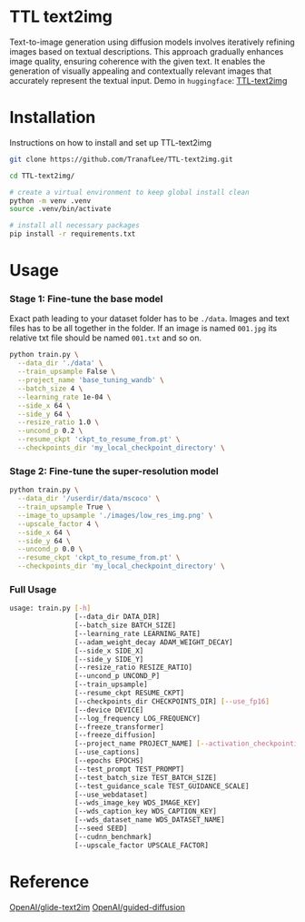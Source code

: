 # TTL text2img

Text-to-image generation using diffusion models involves iteratively refining images based on textual descriptions. This approach gradually enhances image quality, ensuring coherence with the given text. It enables the generation of visually appealing and contextually relevant images that accurately represent the textual input.
Demo in `huggingface`: [TTL-text2img](https://huggingface.co/spaces/ttranaflee/TTL-text2img)

# Installation
Instructions on how to install and set up TTL-text2img
```sh
git clone https://github.com/TranafLee/TTL-text2img.git
```
```sh
cd TTL-text2img/
```
```sh
# create a virtual environment to keep global install clean
python -m venv .venv 
source .venv/bin/activate
```
```sh
# install all necessary packages
pip install -r requirements.txt
```

# Usage
### Stage 1: Fine-tune the base model
Exact path leading to your dataset folder has to be `./data`. Images and text files has to be all together in the folder. If an image is named `001.jpg` its relative txt file should be named `001.txt` and so on.
```sh
python train.py \
  --data_dir './data' \
  --train_upsample False \
  --project_name 'base_tuning_wandb' \
  --batch_size 4 \
  --learning_rate 1e-04 \
  --side_x 64 \
  --side_y 64 \
  --resize_ratio 1.0 \
  --uncond_p 0.2 \
  --resume_ckpt 'ckpt_to_resume_from.pt' \
  --checkpoints_dir 'my_local_checkpoint_directory' \
```

### Stage 2: Fine-tune the super-resolution model
```sh
python train.py \
  --data_dir '/userdir/data/mscoco' \
  --train_upsample True \
  --image_to_upsample './images/low_res_img.png' \
  --upscale_factor 4 \
  --side_x 64 \
  --side_y 64 \
  --uncond_p 0.0 \
  --resume_ckpt 'ckpt_to_resume_from.pt' \
  --checkpoints_dir 'my_local_checkpoint_directory' \
```
### Full Usage
```sh
usage: train.py [-h] 
                [--data_dir DATA_DIR] 
                [--batch_size BATCH_SIZE]
                [--learning_rate LEARNING_RATE]
                [--adam_weight_decay ADAM_WEIGHT_DECAY] 
                [--side_x SIDE_X]
                [--side_y SIDE_Y] 
                [--resize_ratio RESIZE_RATIO]
                [--uncond_p UNCOND_P] 
                [--train_upsample]
                [--resume_ckpt RESUME_CKPT]
                [--checkpoints_dir CHECKPOINTS_DIR] [--use_fp16]
                [--device DEVICE] 
                [--log_frequency LOG_FREQUENCY]
                [--freeze_transformer] 
                [--freeze_diffusion]
                [--project_name PROJECT_NAME] [--activation_checkpointing]
                [--use_captions] 
                [--epochs EPOCHS] 
                [--test_prompt TEST_PROMPT]
                [--test_batch_size TEST_BATCH_SIZE]
                [--test_guidance_scale TEST_GUIDANCE_SCALE] 
                [--use_webdataset]
                [--wds_image_key WDS_IMAGE_KEY]
                [--wds_caption_key WDS_CAPTION_KEY]
                [--wds_dataset_name WDS_DATASET_NAME] 
                [--seed SEED]
                [--cudnn_benchmark] 
                [--upscale_factor UPSCALE_FACTOR]
```

# Reference
[OpenAI/glide-text2im](https://github.com/openai/glide-text2im)
[OpenAI/guided-diffusion](https://github.com/openai/guided-diffusion)